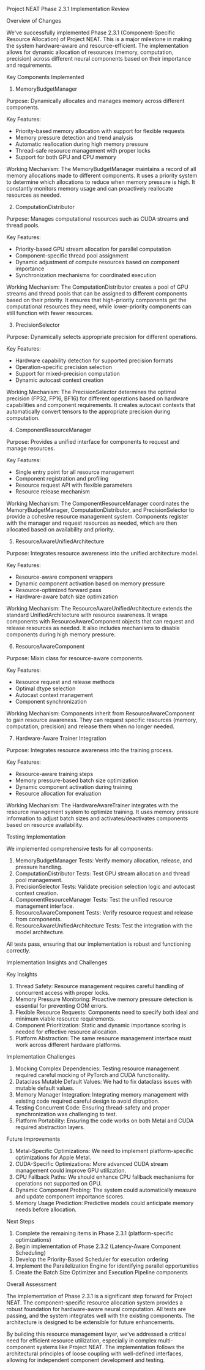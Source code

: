 Project NEAT Phase 2.3.1 Implementation Review

  Overview of Changes

  We've successfully implemented Phase 2.3.1 (Component-Specific Resource Allocation) of Project
  NEAT. This is a major milestone in making the system hardware-aware and resource-efficient. The
  implementation allows for dynamic allocation of resources (memory, computation, precision) across
  different neural components based on their importance and requirements.

  Key Components Implemented

  1. MemoryBudgetManager

  Purpose: Dynamically allocates and manages memory across different components.

  Key Features:
  - Priority-based memory allocation with support for flexible requests
  - Memory pressure detection and trend analysis
  - Automatic reallocation during high memory pressure
  - Thread-safe resource management with proper locks
  - Support for both GPU and CPU memory

  Working Mechanism:
  The MemoryBudgetManager maintains a record of all memory allocations made to different components.
   It uses a priority system to determine which allocations to reduce when memory pressure is high.
  It constantly monitors memory usage and can proactively reallocate resources as needed.

  2. ComputationDistributor

  Purpose: Manages computational resources such as CUDA streams and thread pools.

  Key Features:
  - Priority-based GPU stream allocation for parallel computation
  - Component-specific thread pool assignment
  - Dynamic adjustment of compute resources based on component importance
  - Synchronization mechanisms for coordinated execution

  Working Mechanism:
  The ComputationDistributor creates a pool of GPU streams and thread pools that can be assigned to
  different components based on their priority. It ensures that high-priority components get the
  computational resources they need, while lower-priority components can still function with fewer
  resources.

  3. PrecisionSelector

  Purpose: Dynamically selects appropriate precision for different operations.

  Key Features:
  - Hardware capability detection for supported precision formats
  - Operation-specific precision selection
  - Support for mixed-precision computation
  - Dynamic autocast context creation

  Working Mechanism:
  The PrecisionSelector determines the optimal precision (FP32, FP16, BF16) for different operations
   based on hardware capabilities and component requirements. It creates autocast contexts that
  automatically convert tensors to the appropriate precision during computation.

  4. ComponentResourceManager

  Purpose: Provides a unified interface for components to request and manage resources.

  Key Features:
  - Single entry point for all resource management
  - Component registration and profiling
  - Resource request API with flexible parameters
  - Resource release mechanism

  Working Mechanism:
  The ComponentResourceManager coordinates the MemoryBudgetManager, ComputationDistributor, and
  PrecisionSelector to provide a cohesive resource management system. Components register with the
  manager and request resources as needed, which are then allocated based on availability and
  priority.

  5. ResourceAwareUnifiedArchitecture

  Purpose: Integrates resource awareness into the unified architecture model.

  Key Features:
  - Resource-aware component wrappers
  - Dynamic component activation based on memory pressure
  - Resource-optimized forward pass
  - Hardware-aware batch size optimization

  Working Mechanism:
  The ResourceAwareUnifiedArchitecture extends the standard UnifiedArchitecture with resource
  awareness. It wraps components with ResourceAwareComponent objects that can request and release
  resources as needed. It also includes mechanisms to disable components during high memory
  pressure.

  6. ResourceAwareComponent

  Purpose: Mixin class for resource-aware components.

  Key Features:
  - Resource request and release methods
  - Optimal dtype selection
  - Autocast context management
  - Component synchronization

  Working Mechanism:
  Components inherit from ResourceAwareComponent to gain resource awareness. They can request
  specific resources (memory, computation, precision) and release them when no longer needed.

  7. Hardware-Aware Trainer Integration

  Purpose: Integrates resource awareness into the training process.

  Key Features:
  - Resource-aware training steps
  - Memory pressure-based batch size optimization
  - Dynamic component activation during training
  - Resource allocation for evaluation

  Working Mechanism:
  The HardwareAwareTrainer integrates with the resource management system to optimize training. It
  uses memory pressure information to adjust batch sizes and activates/deactivates components based
  on resource availability.

  Testing Implementation

  We implemented comprehensive tests for all components:

  1. MemoryBudgetManager Tests: Verify memory allocation, release, and pressure handling.
  2. ComputationDistributor Tests: Test GPU stream allocation and thread pool management.
  3. PrecisionSelector Tests: Validate precision selection logic and autocast context creation.
  4. ComponentResourceManager Tests: Test the unified resource management interface.
  5. ResourceAwareComponent Tests: Verify resource request and release from components.
  6. ResourceAwareUnifiedArchitecture Tests: Test the integration with the model architecture.

  All tests pass, ensuring that our implementation is robust and functioning correctly.

  Implementation Insights and Challenges

  Key Insights

  1. Thread Safety: Resource management requires careful handling of concurrent access with proper
  locks.
  2. Memory Pressure Monitoring: Proactive memory pressure detection is essential for preventing OOM
   errors.
  3. Flexible Resource Requests: Components need to specify both ideal and minimum viable resource
  requirements.
  4. Component Prioritization: Static and dynamic importance scoring is needed for effective
  resource allocation.
  5. Platform Abstraction: The same resource management interface must work across different
  hardware platforms.

  Implementation Challenges

  1. Mocking Complex Dependencies: Testing resource management required careful mocking of PyTorch
  and CUDA functionality.
  2. Dataclass Mutable Default Values: We had to fix dataclass issues with mutable default values.
  3. Memory Manager Integration: Integrating memory management with existing code required careful
  design to avoid disruption.
  4. Testing Concurrent Code: Ensuring thread-safety and proper synchronization was challenging to
  test.
  5. Platform Portability: Ensuring the code works on both Metal and CUDA required abstraction
  layers.

  Future Improvements

  1. Metal-Specific Optimizations: We need to implement platform-specific optimizations for Apple
  Metal.
  2. CUDA-Specific Optimizations: More advanced CUDA stream management could improve GPU
  utilization.
  3. CPU Fallback Paths: We should enhance CPU fallback mechanisms for operations not supported on
  GPU.
  4. Dynamic Component Probing: The system could automatically measure and update component
  importance scores.
  5. Memory Usage Prediction: Predictive models could anticipate memory needs before allocation.

  Next Steps

  1. Complete the remaining items in Phase 2.3.1 (platform-specific optimizations)
  2. Begin implementation of Phase 2.3.2 (Latency-Aware Component Scheduling)
  3. Develop the Priority-Based Scheduler for execution ordering
  4. Implement the Parallelization Engine for identifying parallel opportunities
  5. Create the Batch Size Optimizer and Execution Pipeline components

  Overall Assessment

  The implementation of Phase 2.3.1 is a significant step forward for Project NEAT. The
  component-specific resource allocation system provides a robust foundation for hardware-aware
  neural computation. All tests are passing, and the system integrates well with the existing
  components. The architecture is designed to be extensible for future enhancements.

  By building this resource management layer, we've addressed a critical need for efficient resource
  utilization, especially in complex multi-component systems like Project NEAT. The implementation
  follows the architectural principles of loose coupling with well-defined interfaces, allowing for
  independent component development and testing.